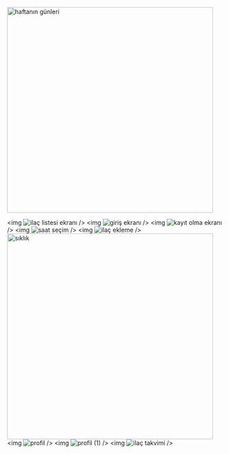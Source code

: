 <img width="477" alt="haftanın günleri" src="https://github.com/user-attachments/assets/9a2a3d3e-cd43-4ea1-8ac1-4e7e80d100ec" />

<img ![ilaç listesi ekranı](https://github.com/user-attachments/assets/17b4accf-1516-4f65-a0f1-30b6aca4a05d) />
<img ![giriş ekranı](https://github.com/user-attachments/assets/eab93d90-f0de-4333-ba52-6da19b13f635) />
<img ![kayıt olma ekranı](https://github.com/user-attachments/assets/566738c7-1d6f-4b24-86d0-01f0ba089efa) />
<img ![saat seçim](https://github.com/user-attachments/assets/0eccc30c-007d-4cce-80cf-dfb54f0acfa1) />
<img ![ilaç ekleme](https://github.com/user-attachments/assets/a689b8a2-a73f-4778-aa3f-7e1453a8d77c) />
<img width="477" alt="sıklık" src="https://github.com/user-attachments/assets/38352530-5315-460e-a741-269c16dc6e17" />
<img ![profil](https://github.com/user-attachments/assets/0933a819-8ff8-4ac3-aede-4c0429e0cf0d) />
<img ![profil (1)](https://github.com/user-attachments/assets/6bf17a62-8c27-4f0f-846f-10ebf6480705) />
<img ![ilaç takvimi](https://github.com/user-attachments/assets/ea8284db-bf5a-4605-a5e8-5c5587bcaa99) />
